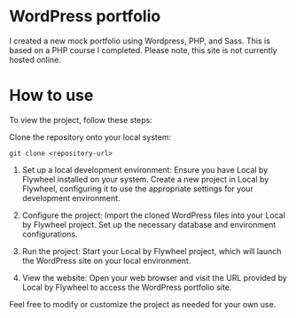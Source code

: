 # WordPress portfolio

I created a new mock portfolio using Wordpress, PHP, and Sass. This is based on a PHP course I completed. Please note, this site is not currently hosted online.

# How to use

To view the project, follow these steps:

Clone the repository onto your local system:

```git clone <repository-url>```

1. Set up a local development environment:
        Ensure you have Local by Flywheel installed on your system.
        Create a new project in Local by Flywheel, configuring it to use the appropriate settings for your development environment.

2. Configure the project:
        Import the cloned WordPress files into your Local by Flywheel project.
        Set up the necessary database and environment configurations.

3. Run the project:
        Start your Local by Flywheel project, which will launch the WordPress site on your local environment.

4. View the website:
        Open your web browser and visit the URL provided by Local by Flywheel to access the WordPress portfolio site.

Feel free to modify or customize the project as needed for your own use.
